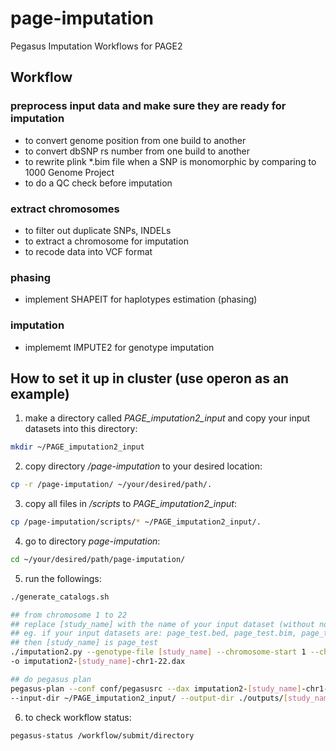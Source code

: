 # page-imputation
Pegasus Imputation Workflows for PAGE2

## Workflow
### preprocess input data and make sure they are ready for imputation
* to convert genome position from one build to another
* to convert dbSNP rs number from one build to another
* to rewrite plink \*.bim file when a SNP is monomorphic by comparing to 1000 Genome Project
* to do a QC check before imputation

### extract chromosomes
* to filter out duplicate SNPs, INDELs
* to extract a chromosome for imputation
* to recode data into VCF format

### phasing
* implement SHAPEIT for haplotypes estimation (phasing)

### imputation
* implememt IMPUTE2 for genotype imputation

## How to set it up in cluster (use operon as an example)

1. make a directory called _PAGE\_imputation2\_input_ and copy your input datasets into this directory:
  ```bash
  mkdir ~/PAGE_imputation2_input
  ```

2. copy directory _/page-imputation_ to your desired location:
  ```bash
  cp -r /page-imputation/ ~/your/desired/path/.
  ```

3. copy all files in _/scripts_ to  _PAGE\_imputation2\_input_:  
  ```bash
  cp /page-imputation/scripts/* ~/PAGE_imputation2_input/.
  ```


4. go to directory _page-imputation_: 
  ```bash
  cd ~/your/desired/path/page-imputation/
  ```

5. run the followings: 
  ```bash
  ./generate_catalogs.sh

  ## from chromosome 1 to 22
  ## replace [study_name] with the name of your input dataset (without no extension)
  ## eg. if your input datasets are: page_test.bed, page_test.bim, page_test.fam
  ## then [study_name] is page_test
  ./imputation2.py --genotype-file [study_name] --chromosome-start 1 --chromosome-end 22 \
  -o imputation2-[study_name]-chr1-22.dax

  ## do pegasus plan
  pegasus-plan --conf conf/pegasusrc --dax imputation2-[study_name]-chr1-22.dax -s operon --dir dags \
  --input-dir ~/PAGE_imputation2_input/ --output-dir ./outputs/[study_name] --cleanup none --submit --force -v
  ```

6. to check workflow status: 
  ```bash
  pegasus-status /workflow/submit/directory
  ```
